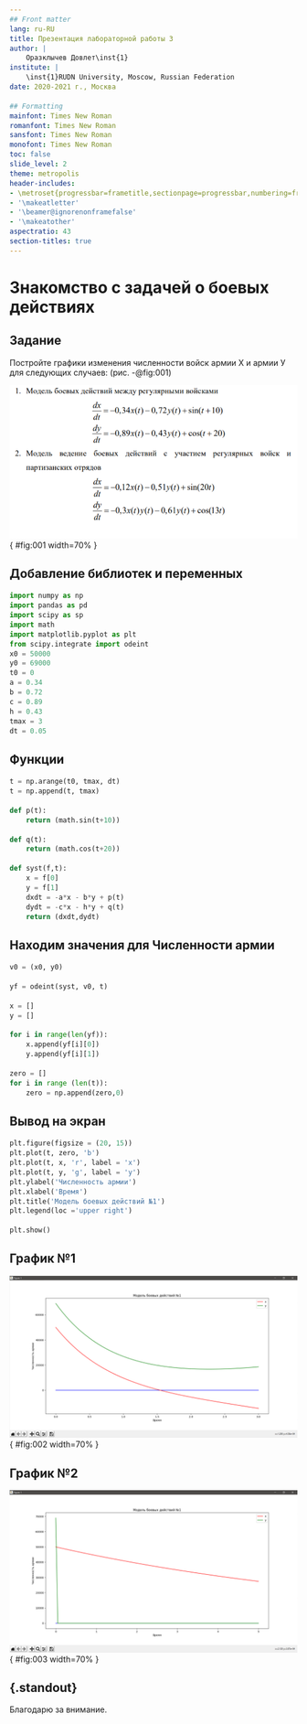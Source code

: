 ```yaml
---
## Front matter
lang: ru-RU
title: Презентация лабораторной работы 3
author: |
	Оразклычев Довлет\inst{1}
institute: |
	\inst{1}RUDN University, Moscow, Russian Federation
date: 2020-2021 г., Москва

## Formatting
mainfont: Times New Roman
romanfont: Times New Roman
sansfont: Times New Roman
monofont: Times New Roman
toc: false
slide_level: 2
theme: metropolis
header-includes:
- \metroset{progressbar=frametitle,sectionpage=progressbar,numbering=fraction}
- '\makeatletter'
- '\beamer@ignorenonframefalse'
- '\makeatother'
aspectratio: 43
section-titles: true
---
```


# Знакомство с задачей о боевых действиях

## Задание

Постройте графики изменения численности войск армии Х и армии У для следующих случаев: (рис. -@fig:001)

![Модели боевых действий](image/1.png){ #fig:001 width=70% }



## Добавление библиотек и переменных

```Python
import numpy as np
import pandas as pd
import scipy as sp
import math
import matplotlib.pyplot as plt
from scipy.integrate import odeint
x0 = 50000
y0 = 69000
t0 = 0
a = 0.34
b = 0.72
c = 0.89
h = 0.43
tmax = 3
dt = 0.05
```

## Функции
```Python
t = np.arange(t0, tmax, dt)
t = np.append(t, tmax)

def p(t):
    return (math.sin(t+10))

def q(t):
    return (math.cos(t+20))

def syst(f,t):
    x = f[0]
    y = f[1]
    dxdt = -a*x - b*y + p(t)
    dydt = -c*x - h*y + q(t)
    return (dxdt,dydt)
```
## Находим значения для Численности армии 

```Python
v0 = (x0, y0)

yf = odeint(syst, v0, t)

x = []
y = []

for i in range(len(yf)):
    x.append(yf[i][0])
    y.append(yf[i][1])

zero = []
for i in range (len(t)):
    zero = np.append(zero,0)
```

## Вывод на экран
```Python
plt.figure(figsize = (20, 15))
plt.plot(t, zero, 'b')
plt.plot(t, x, 'r', label = 'x')
plt.plot(t, y, 'g', label = 'y')
plt.ylabel('Численность армии')
plt.xlabel('Время')
plt.title('Модель боевых действий №1')
plt.legend(loc ='upper right')

plt.show()
```
## График №1

![График модели первых боевых действий](image/2.png){ #fig:002 width=70% }

## График №2

![График модели вторых боевых действий](image/3.png){ #fig:003 width=70% }


## {.standout}

Благодарю за внимание.
